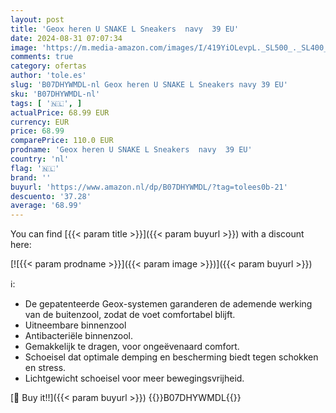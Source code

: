 ```yaml
---
layout: post
title: 'Geox heren U SNAKE L Sneakers  navy  39 EU'
date: 2024-08-31 07:07:34
image: 'https://m.media-amazon.com/images/I/419YiOLevpL._SL500_._SL400_.jpg'
comments: true
category: ofertas
author: 'tole.es'
slug: 'B07DHYWMDL-nl Geox heren U SNAKE L Sneakers navy 39 EU'
sku: 'B07DHYWMDL-nl'
tags: [ '🇳🇱', ]
actualPrice: 68.99 EUR
currency: EUR
price: 68.99
comparePrice: 110.0 EUR
prodname: 'Geox heren U SNAKE L Sneakers  navy  39 EU'
country: 'nl'
flag: '🇳🇱'
brand: ''
buyurl: 'https://www.amazon.nl/dp/B07DHYWMDL/?tag=tolees0b-21'
descuento: '37.28'
average: '68.99'
---
```


You can find [{{< param title >}}]({{< param buyurl >}}) with a discount here:

[![{{< param prodname >}}]({{< param image >}})]({{< param buyurl >}})

ℹ️:

- De gepatenteerde Geox-systemen garanderen de ademende werking van de buitenzool, zodat de voet comfortabel blijft.
- Uitneembare binnenzool
- Antibacteriële binnenzool.
- Gemakkelijk te dragen, voor ongeëvenaard comfort.
- Schoeisel dat optimale demping en bescherming biedt tegen schokken en stress.
- Lichtgewicht schoeisel voor meer bewegingsvrijheid.

[🛒 Buy it!!]({{< param buyurl >}})
{{<world>}}B07DHYWMDL{{</world>}}

